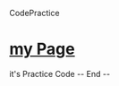 CodePractice
# <a href="https://www.mith1668.great-site.net">my Page</a>
it's Practice Code
-- End --